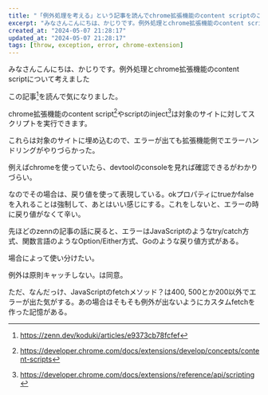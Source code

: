 ```yaml
---
title: "「例外処理を考える」という記事を読んでchrome拡張機能のcontent scriptのことを考えた"
excerpt: "みなさんこんにちは、かじりです。例外処理とchrome拡張機能のcontent scriptについて考えました"
created_at: "2024-05-07 21:28:17"
updated_at: "2024-05-07 21:28:17"
tags: [throw, exception, error, chrome-extension]
---
```


みなさんこんにちは、かじりです。例外処理とchrome拡張機能のcontent scriptについて考えました

この記事[^zenn]を読んで気になりました。

[^zenn]: https://zenn.dev/koduki/articles/e9373cb78fcfef

chrome拡張機能のcontent script[^chrome-extension-content-script]やscriptのinject[^chrome-extension-scripting]は対象のサイトに対してスクリプトを実行できます。

[^chrome-extension-content-script]: https://developer.chrome.com/docs/extensions/develop/concepts/content-scripts
[^chrome-extension-scripting]: https://developer.chrome.com/docs/extensions/reference/api/scripting

これらは対象のサイトに埋め込むので、エラーが出ても拡張機能側でエラーハンドリングがやりづらかった。

例えばchromeを使っていたら、devtoolのconsoleを見れば確認できるがわかりづらい。

なのでその場合は、戻り値を使って表現している。okプロパティにtrueかfalseを入れることは強制して、あとはいい感じにする。これをしないと、エラーの時に戻り値がなくて辛い。

先ほどのzennの記事の話に戻ると、エラーはJavaScriptのようなtry/catch方式、関数言語のようなOption/Either方式、Goのような戻り値方式がある。

場合によって使い分けたい。

例外は原則キャッチしない。は同意。

ただ、なんだっけ、JavaScriptのfetchメソッド？は400, 500とか200以外でエラーが出た気がする。あの場合はそもそも例外が出ないようにカスタムfetchを作った記憶がある。
